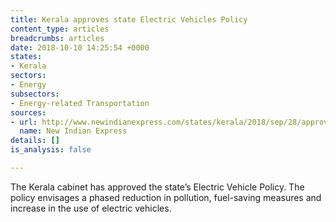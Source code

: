 ```yaml
---
title: Kerala approves state Electric Vehicles Policy
content_type: articles
breadcrumbs: articles
date: 2018-10-10 14:25:54 +0000
states:
- Kerala
sectors:
- Energy
subsectors:
- Energy-related Transportation
sources:
- url: http://www.newindianexpress.com/states/kerala/2018/sep/28/approval-for-electric-vehicle-policy-1878040.html
  name: New Indian Express
details: []
is_analysis: false

---
```

The Kerala cabinet has approved the state’s Electric Vehicle Policy. The policy envisages a phased reduction in pollution, fuel-saving measures and increase in the use of electric vehicles.     